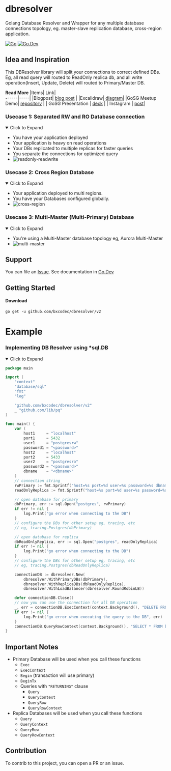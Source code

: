 # dbresolver

Golang Database Resolver and Wrapper for any multiple database connections topology, eg. master-slave replication database, cross-region application.

[![Go](https://github.com/bxcodec/dbresolver/actions/workflows/go.yml/badge.svg?branch=main)](https://github.com/bxcodec/dbresolver/actions/workflows/go.yml)
[![Go.Dev](https://img.shields.io/badge/go.dev-reference-007d9c?logo=go&logoColor=white)](https://pkg.go.dev/github.com/bxcodec/dbresolver/v2?tab=doc)

## Idea and Inspiration

This DBResolver library will split your connections to correct defined DBs. Eg, all read query will routed to ReadOnly replica db, and all write operation(Insert, Update, Delete) will routed to Primary/Master DB.

**Read More**
|Items| Link|  
------|-----|
|Blogpost| [blog post](https://betterprogramming.pub/create-a-cross-region-rdbms-connection-library-with-dbresolver-5072bed6a7b8) |
|Excalidraw| [diagram](https://excalidraw.com/#json=DTs8yxHOGF6uLkjnZny4z,RVo8iwhO0Rk6DRGkKuNZTg)|
|GoSG Meetup Demo| [repository](https://github.com/bxcodec/dbresolver-examples) |
| GoSG Presentation | [deck](https://www.canva.com/design/DAFgbpc7tfw/bEXVFtcHEnlFxKVBdnUggA/edit?utm_content=DAFgbpc7tfw&utm_campaign=designshare&utm_medium=link2&utm_source=sharebutton) |
| Instagram | [post](https://www.instagram.com/p/CnlDFPsBAJG/?utm_source=ig_web_copy_link&igsh=MzRlODBiNWFlZA==)|

### Usecase 1: Separated RW and RO Database connection

<details open>

<summary>Click to Expand</summary>

- You have your application deployed
- Your application is heavy on read operations
- Your DBs replicated to multiple replicas for faster queries
- You separate the connections for optimized query
- ![readonly-readwrite](https://user-images.githubusercontent.com/11002383/206952018-dd393059-c42c-4ffc-913a-f21c3870bd80.png)

</details>

### Usecase 2: Cross Region Database

<details open>

<summary>Click to Expand</summary>

- Your application deployed to multi regions.
- You have your Databases configured globally.
- ![cross-region](https://user-images.githubusercontent.com/11002383/206952598-ed21a6f8-5542-4f26-aaa6-67d9c2aa5940.png)

</details>

### Usecase 3: Multi-Master (Multi-Primary) Database

<details open>

<summary>Click to Expand</summary>
  
- You're using a Multi-Master database topology eg, Aurora Multi-Master
- ![multi-master](https://user-images.githubusercontent.com/11002383/206953082-c2b1bfa8-050e-4a6e-88e8-e5c7047edd71.png)

</details>

## Support

You can file an [Issue](https://github.com/bxcodec/dbresolver/issues/new).
See documentation in [Go.Dev](https://pkg.go.dev/github.com/bxcodec/dbresolver/v2?tab=doc)

## Getting Started

#### Download

```shell
go get -u github.com/bxcodec/dbresolver/v2
```

# Example

### Implementing DB Resolver using \*sql.DB

<details open>

<summary>Click to Expand</summary>

```go
package main

import (
	"context"
	"database/sql"
	"fmt"
	"log"

	"github.com/bxcodec/dbresolver/v2"
	_ "github.com/lib/pq"
)

func main() {
	var (
		host1     = "localhost"
		port1     = 5432
		user1     = "postgresrw"
		password1 = "<password>"
		host2     = "localhost"
		port2     = 5433
		user2     = "postgresro"
		password2 = "<password>"
		dbname    = "<dbname>"
	)
	// connection string
	rwPrimary := fmt.Sprintf("host=%s port=%d user=%s password=%s dbname=%s sslmode=disable", host1, port1, user1, password1, dbname)
	readOnlyReplica := fmt.Sprintf("host=%s port=%d user=%s password=%s dbname=%s sslmode=disable", host2, port2, user2, password2, dbname)

	// open database for primary
	dbPrimary, err := sql.Open("postgres", rwPrimary)
	if err != nil {
		log.Print("go error when connecting to the DB")
	}
	// configure the DBs for other setup eg, tracing, etc
	// eg, tracing.Postgres(dbPrimary)

	// open database for replica
	dbReadOnlyReplica, err := sql.Open("postgres", readOnlyReplica)
	if err != nil {
		log.Print("go error when connecting to the DB")
	}
	// configure the DBs for other setup eg, tracing, etc
	// eg, tracing.Postgres(dbReadOnlyReplica)

	connectionDB := dbresolver.New(
		dbresolver.WithPrimaryDBs(dbPrimary),
		dbresolver.WithReplicaDBs(dbReadOnlyReplica),
		dbresolver.WithLoadBalancer(dbresolver.RoundRobinLB))

	defer connectionDB.Close()
	// now you can use the connection for all DB operation
	_, err = connectionDB.ExecContext(context.Background(), "DELETE FROM book WHERE id=$1") // will use primaryDB
	if err != nil {
		log.Print("go error when executing the query to the DB", err)
	}
	connectionDB.QueryRowContext(context.Background(), "SELECT * FROM book WHERE id=$1") // will use replicaReadOnlyDB
}
```

</details>

## Important Notes

- Primary Database will be used when you call these functions
  - `Exec`
  - `ExecContext`
  - `Begin` (transaction will use primary)
  - `BeginTx`
  - Queries with `"RETURNING"` clause
    - `Query`
    - `QueryContext`
    - `QueryRow`
    - `QueryRowContext`
- Replica Databases will be used when you call these functions
  - `Query`
  - `QueryContext`
  - `QueryRow`
  - `QueryRowContext`

## Contribution

To contrib to this project, you can open a PR or an issue.
